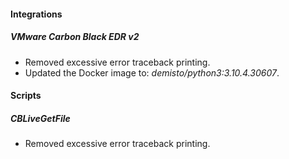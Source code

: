 
#### Integrations
##### VMware Carbon Black EDR v2
- Removed excessive error traceback printing.
- Updated the Docker image to: *demisto/python3:3.10.4.30607*.

#### Scripts
##### CBLiveGetFile
- Removed excessive error traceback printing.

